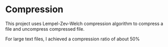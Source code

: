 Compression
===========
This project uses Lempel-Zev-Welch compression algorithm to compress a file and uncompress compressed file.

For large text files, I achieved a compression ratio of about 50%
